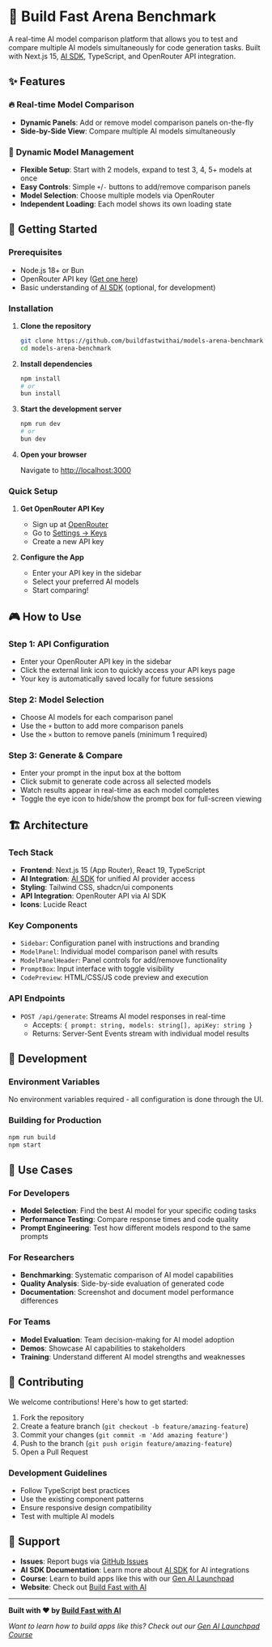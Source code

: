 # 🚀 Build Fast Arena Benchmark

A real-time AI model comparison platform that allows you to test and compare multiple AI models simultaneously for code generation tasks. Built with Next.js 15, [AI SDK](https://ai-sdk.dev/), TypeScript, and OpenRouter API integration.

## ✨ Features

### 🔥 **Real-time Model Comparison**

- **Dynamic Panels**: Add or remove model comparison panels on-the-fly
- **Side-by-Side View**: Compare multiple AI models simultaneously

### 🎯 **Dynamic Model Management**

- **Flexible Setup**: Start with 2 models, expand to test 3, 4, 5+ models at once
- **Easy Controls**: Simple `+`/`-` buttons to add/remove comparison panels
- **Model Selection**: Choose multiple models via OpenRouter
- **Independent Loading**: Each model shows its own loading state

## 🚀 Getting Started

### Prerequisites

- Node.js 18+ or Bun
- OpenRouter API key ([Get one here](https://openrouter.ai/settings/keys))
- Basic understanding of [AI SDK](https://ai-sdk.dev/) (optional, for development)

### Installation

1. **Clone the repository**

   ```bash
   git clone https://github.com/buildfastwithai/models-arena-benchmark.git
   cd models-arena-benchmark
   ```

2. **Install dependencies**

   ```bash
   npm install
   # or
   bun install
   ```

3. **Start the development server**

   ```bash
   npm run dev
   # or
   bun dev
   ```

4. **Open your browser**

   Navigate to [http://localhost:3000](http://localhost:3000)

### Quick Setup

1. **Get OpenRouter API Key**

   - Sign up at [OpenRouter](https://openrouter.ai)
   - Go to [Settings → Keys](https://openrouter.ai/settings/keys)
   - Create a new API key

2. **Configure the App**
   - Enter your API key in the sidebar
   - Select your preferred AI models
   - Start comparing!

## 🎮 How to Use

### Step 1: API Configuration

- Enter your OpenRouter API key in the sidebar
- Click the external link icon to quickly access your API keys page
- Your key is automatically saved locally for future sessions

### Step 2: Model Selection

- Choose AI models for each comparison panel
- Use the `+` button to add more comparison panels
- Use the `×` button to remove panels (minimum 1 required)

### Step 3: Generate & Compare

- Enter your prompt in the input box at the bottom
- Click submit to generate code across all selected models
- Watch results appear in real-time as each model completes
- Toggle the eye icon to hide/show the prompt box for full-screen viewing

## 🏗️ Architecture

### Tech Stack

- **Frontend**: Next.js 15 (App Router), React 19, TypeScript
- **AI Integration**: [AI SDK](https://ai-sdk.dev/) for unified AI provider access
- **Styling**: Tailwind CSS, shadcn/ui components
- **API Integration**: OpenRouter API via AI SDK
- **Icons**: Lucide React

### Key Components

- `Sidebar`: Configuration panel with instructions and branding
- `ModelPanel`: Individual model comparison panel with results
- `ModelPanelHeader`: Panel controls for add/remove functionality
- `PromptBox`: Input interface with toggle visibility
- `CodePreview`: HTML/CSS/JS code preview and execution

### API Endpoints

- `POST /api/generate`: Streams AI model responses in real-time
  - Accepts: `{ prompt: string, models: string[], apiKey: string }`
  - Returns: Server-Sent Events stream with individual model results

## 🔧 Development

### Environment Variables

No environment variables required - all configuration is done through the UI.

### Building for Production

```bash
npm run build
npm start
```

## 🎯 Use Cases

### **For Developers**

- **Model Selection**: Find the best AI model for your specific coding tasks
- **Performance Testing**: Compare response times and code quality
- **Prompt Engineering**: Test how different models respond to the same prompts

### **For Researchers**

- **Benchmarking**: Systematic comparison of AI model capabilities
- **Quality Analysis**: Side-by-side evaluation of generated code
- **Documentation**: Screenshot and document model performance differences

### **For Teams**

- **Model Evaluation**: Team decision-making for AI model adoption
- **Demos**: Showcase AI capabilities to stakeholders
- **Training**: Understand different AI model strengths and weaknesses

## 🌟 Contributing

We welcome contributions! Here's how to get started:

1. Fork the repository
2. Create a feature branch (`git checkout -b feature/amazing-feature`)
3. Commit your changes (`git commit -m 'Add amazing feature'`)
4. Push to the branch (`git push origin feature/amazing-feature`)
5. Open a Pull Request

### Development Guidelines

- Follow TypeScript best practices
- Use the existing component patterns
- Ensure responsive design compatibility
- Test with multiple AI models

## 🤝 Support

- **Issues**: Report bugs via [GitHub Issues](https://github.com/buildfastwithai/models-arena-benchmark/issues)
- **AI SDK Documentation**: Learn more about [AI SDK](https://ai-sdk.dev/) for AI integrations
- **Course**: Learn to build apps like this with our [Gen AI Launchpad](https://buildfastwithai.com/genai-course)
- **Website**: Check out [Build Fast with AI](https://buildfastwithai.com)

---

**Built with ❤️ by [Build Fast with AI](https://buildfastwithai.com)**

_Want to learn how to build apps like this? Check out our [Gen AI Launchpad Course](https://buildfastwithai.com/genai-course)_
